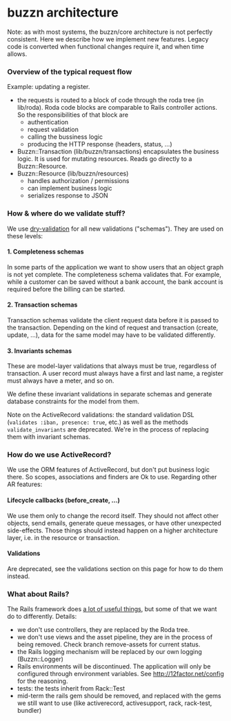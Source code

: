 # buzzn architecture

Note: as with most systems, the buzzn/core architecture is not perfectly consistent. 
Here we describe how we implement new features. Legacy code is converted when functional changes require it, and when time allows.

### Overview of the typical request flow

Example: updating a register.

- the requests is routed to a block of code through the roda tree (in lib/roda). Roda code blocks are comparable to Rails controller actions. So the responsibilities of that block are
    - authentication
    - request validation
    - calling the bussiness logic
    - producing the HTTP response (headers, status, ...)
- Buzzn::Transaction (lib/buzzn/transactions) encapsulates the business logic. It is used for mutating resources. Reads go directly to a Buzzn::Resource.
- Buzzn::Resource (lib/buzzn/resources)
    - handles authorization / permissions
    - can implement business logic
    - serializes response to JSON

### How & where do we validate stuff?

We use [dry-validation](http://dry-rb.org/gems/dry-validation) for all new validations ("schemas"). They are used on these levels:

#### 1. Completeness schemas

In some parts of the application we want to show users that an object graph is not yet complete. The completeness schema validates that. For example, while a customer can be saved without a bank account, the bank account is required before the billing can be started.

#### 2. Transaction schemas

Transaction schemas validate the client request data before it is passed to the transaction.
Depending on the kind of request and transaction (create, update, ...), data for the same model may have to be validated differently.

#### 3. Invariants schemas

These are model-layer validations that always must be true, regardless of transaction. A user record must always have a first and last name, a register must always have a meter, and so on.

We define these invariant validations in separate schemas and generate database constraints for the model from them.

Note on the ActiveRecord validations: the standard validation DSL (`validates :iban, presence: true`, etc.) as well as the methods `validate_invariants` are deprecated. We're in the process of replacing them with invariant schemas.

### How do we use ActiveRecord?

We use the ORM features of ActiveRecord, but don't put business logic there. So scopes, associations and finders are Ok to use. Regarding other AR features:

#### Lifecycle callbacks (before_create, ...) 

We use them only to change the record itself. They should not affect other objects, send emails, generate queue messages, or have other unexpected side-effects. Those things should instead happen on a higher architecture layer, i.e. in the resource or transaction.

#### Validations

Are deprecated, see the validations section on this page for how to do them instead.

### What about Rails?

The Rails framework does [a lot of useful things](https://github.com/rails-api/rails-api#handled-at-the-middleware-layer), but some of that we want do to differently. Details:

- we don't use controllers, they are replaced by the Roda tree.
- we don't use views and the asset pipeline, they are in the process of being removed. Check branch remove-assets for current status.
- the Rails logging mechanism will be replaced by our own logging (Buzzn::Logger)
- Rails environments will be discontinued. The application will only be configured through environment variables. See http://12factor.net/config for the reasoning.
- tests: the tests inherit from Rack::Test
- mid-term the rails gem should be removed, and replaced with the gems we still want to use (like activerecord, activesupport, rack, rack-test, bundler)
